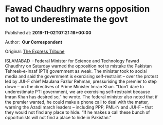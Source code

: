 
# Fawad Chaudhry warns opposition not to underestimate the govt

Published at: **2019-11-02T07:21:16+00:00**

Author: **​ Our Correspondent**

Original: [The Express Tribune](https://tribune.com.pk/story/2092026/1-fawad-chaudhry-warns-opposition-not-mistake-pti-weak/)

ISLAMABAD  : Federal Minister for Science and Technology Fawad Chaudhry on Saturday warned the opposition not to mistake the Pakistan Tehreek-e-Insaf (PTI) government as weak.
The minister took to social media and said the government is exercising self-restraint – over the protest led by JUI-F chief Maulana Fazlur Rehman, pressurising the premier to step down – on the directives of Prime Minister Imran Khan.
“Don’t dare to underestimate PTI government, we are exercising self-restraint because Imran Khan has desired so,” he wrote.
The federal minister also noted that if the premier wanted, he could make a phone call to deal with the matter, warning the Azadi march leaders – including PPP, PML-N and JUI-F – that they would not find any place to hide.
“If he makes a call these bunch of opportunists will not find a place to hide in Pakistan.”
 
